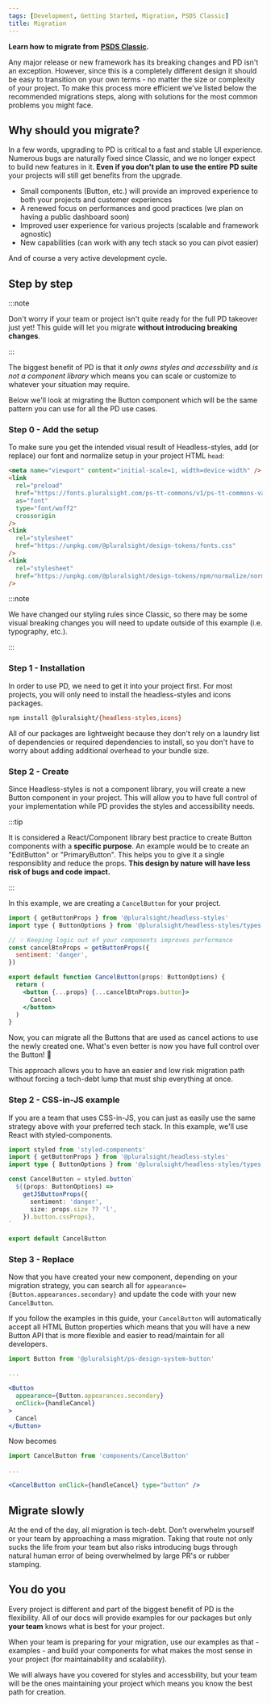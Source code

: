 ```yaml
---
tags: [Development, Getting Started, Migration, PSDS Classic]
title: Migration
---
```


<strong>
  <p className="page-subheadline" markdown="1">
    Learn how to migrate from <a href="https://github.com/pluralsight/design-system" target="_blank" rel="noopener noreferrer">PSDS Classic</a>.
  </p>
</strong>

Any major release or new framework has its breaking changes and PD isn't an exception. However, since this is a completely different design it should be easy to transition on your own terms - no matter the size or complexity of your project. To make this process more efficient we've listed below the recommended migrations steps, along with solutions for the most common problems you might face.

## Why should you migrate?

In a few words, upgrading to PD is critical to a fast and stable UI experience. Numerous bugs are naturally fixed since Classic, and we no longer expect to build new features in it. **Even if you don't plan to use the entire PD suite** your projects will still get benefits from the upgrade.

- Small components (Button, etc.) will provide an improved experience to both your projects and customer experiences
- A renewed focus on performances and good practices (we plan on having a public dashboard soon)
- Improved user experience for various projects (scalable and framework agnostic)
- New capabilities (can work with any tech stack so you can pivot easier)

And of course a very active development cycle.

## Step by step

:::note

Don't worry if your team or project isn't quite ready for the full PD takeover just yet! This guide will let you migrate **without introducing breaking changes**.

:::

The biggest benefit of PD is that it _only owns styles and accessbility_ and _is not a component library_ which means you can scale or customize to whatever your situation may require.

Below we'll look at migrating the Button component which will be the same pattern you can use for all the PD use cases.

### Step 0 - Add the setup

To make sure you get the intended visual result of Headless-styles, add (or replace) our font and normalize setup in your project HTML `head`:

```html title="Add required CSS Reset setup"
<meta name="viewport" content="initial-scale=1, width=device-width" />
<link
  rel="preload"
  href="https://fonts.pluralsight.com/ps-tt-commons/v1/ps-tt-commons-variable-roman.woff2"
  as="font"
  type="font/woff2"
  crossorigin
/>
<link
  rel="stylesheet"
  href="https://unpkg.com/@pluralsight/design-tokens/fonts.css"
/>
<link
  rel="stylesheet"
  href="https://unpkg.com/@pluralsight/design-tokens/npm/normalize/normalize.css"
/>
```

:::note

We have changed our styling rules since Classic, so there may be some visual breaking changes you will need to update outside of this example (i.e. typography, etc.).

:::

### Step 1 - Installation

In order to use PD, we need to get it into your project first. For most projects, you will only need to install the headless-styles and icons packages.

```bash npm2yarn
npm install @pluralsight/{headless-styles,icons}
```

All of our packages are lightweight because they don't rely on a laundry list of dependencies or required dependencies to install, so you don't have to worry about adding additional overhead to your bundle size.

### Step 2 - Create

Since Headless-styles is not a component library, you will create a new Button component in your project. This will allow you to have full control of your implementation while PD provides the styles and accessibility needs.

:::tip

It is considered a React/Component library best practice to create Button components with a **specific purpose**. An example would be to create an "EditButton" or "PrimaryButton". This helps you to give it a single responsiblity and reduce the props. **This design by nature will have less risk of bugs and code impact.**

:::

In this example, we are creating a `CancelButton` for your project.

```jsx title="components/Buttons/CancelButton.tsx"
import { getButtonProps } from '@pluralsight/headless-styles'
import type { ButtonOptions } from '@pluralsight/headless-styles/types'

// 💡 Keeping logic out of your components improves performance
const cancelBtnProps = getButtonProps({
  sentiment: 'danger',
})

export default function CancelButton(props: ButtonOptions) {
  return (
    <button {...props} {...cancelBtnProps.button}>
      Cancel
    </button>
  )
}
```

Now, you can migrate all the Buttons that are used as cancel actions to use the newly created one. What's even better is now you have full control over the Button! :tada:

This approach allows you to have an easier and low risk migration path without forcing a tech-debt lump that must ship everything at once.

### Step 2 - CSS-in-JS example

If you are a team that uses CSS-in-JS, you can just as easily use the same strategy above with your preferred tech stack. In this example, we'll use React with styled-components.

```typescript title="components/CancelButton.tsx"
import styled from 'styled-components'
import { getButtonProps } from '@pluralsight/headless-styles'
import type { ButtonOptions } from '@pluralsight/headless-styles/types'

const CancelButton = styled.button`
  ${(props: ButtonOptions) =>
    getJSButtonProps({
      sentiment: 'danger',
      size: props.size ?? 'l',
    }).button.cssProps},
`

export default CancelButton
```

### Step 3 - Replace

Now that you have created your new component, depending on your migration strategy, you can search all for `appearance={Button.appearances.secondary}` and update the code with your new `CancelButton`.

If you follow the examples in this guide, your `CancelButton` will automatically accept all HTML Button properties which means that you will have a new Button API that is more flexible and easier to read/maintain for all developers.

```jsx title="Old Button"
import Button from '@pluralsight/ps-design-system-button'

...

<Button
  appearance={Button.appearances.secondary}
  onClick={handleCancel}
>
  Cancel
</Button>
```

Now becomes

```jsx title="New Button"
import CancelButton from 'components/CancelButton'

...

<CancelButton onClick={handleCancel} type="button" />
```

## Migrate slowly

At the end of the day, all migration is tech-debt. Don't overwhelm yourself or your team by approaching a mass migration. Taking that route not only sucks the life from your team but also risks introducing bugs through natural human error of being overwhelmed by large PR's or rubber stamping.

## You do you

Every project is different and part of the biggest benefit of PD is the flexibility. All of our docs will provide examples for our packages but only **your team** knows what is best for your project.

When your team is preparing for your migration, use our examples as that - examples - and build your components for what makes the most sense in your project (for maintainability and scalability).

We will always have you covered for styles and accessbility, but your team will be the ones maintaining your project which means you know the best path for creation.
